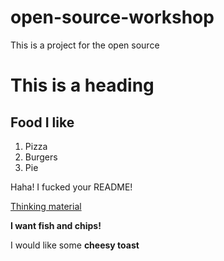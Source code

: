 # open-source-workshop

This is a project for the open source

# This is a heading
## Food I like
1. Pizza
2. Burgers
3. Pie



Haha! I fucked your README!

[Thinking material](index.md)


**I want fish and chips!**

I would like some **cheesy toast**
